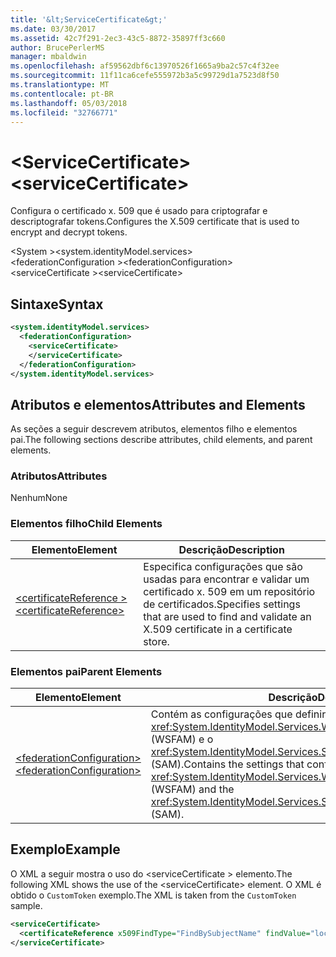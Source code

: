```yaml
---
title: '&lt;ServiceCertificate&gt;'
ms.date: 03/30/2017
ms.assetid: 42c7f291-2ec3-43c5-8872-35897ff3c660
author: BrucePerlerMS
manager: mbaldwin
ms.openlocfilehash: af59562dbf6c13970526f1665a9ba2c57c4f32ee
ms.sourcegitcommit: 11f11ca6cefe555972b3a5c99729d1a7523d8f50
ms.translationtype: MT
ms.contentlocale: pt-BR
ms.lasthandoff: 05/03/2018
ms.locfileid: "32766771"
---
```

# <a name="ltservicecertificategt"></a><span data-ttu-id="6105b-102">&lt;ServiceCertificate&gt;</span><span class="sxs-lookup"><span data-stu-id="6105b-102">&lt;serviceCertificate&gt;</span></span>
<span data-ttu-id="6105b-103">Configura o certificado x. 509 que é usado para criptografar e descriptografar tokens.</span><span class="sxs-lookup"><span data-stu-id="6105b-103">Configures the X.509 certificate that is used to encrypt and decrypt tokens.</span></span>  
  
 <span data-ttu-id="6105b-104">\<System ></span><span class="sxs-lookup"><span data-stu-id="6105b-104">\<system.identityModel.services></span></span>  
<span data-ttu-id="6105b-105">\<federationConfiguration ></span><span class="sxs-lookup"><span data-stu-id="6105b-105">\<federationConfiguration></span></span>  
<span data-ttu-id="6105b-106">\<serviceCertificate ></span><span class="sxs-lookup"><span data-stu-id="6105b-106">\<serviceCertificate></span></span>  
  
## <a name="syntax"></a><span data-ttu-id="6105b-107">Sintaxe</span><span class="sxs-lookup"><span data-stu-id="6105b-107">Syntax</span></span>  
  
```xml  
<system.identityModel.services>  
  <federationConfiguration>  
    <serviceCertificate>  
    </serviceCertificate>  
  </federationConfiguration>  
</system.identityModel.services>  
```  
  
## <a name="attributes-and-elements"></a><span data-ttu-id="6105b-108">Atributos e elementos</span><span class="sxs-lookup"><span data-stu-id="6105b-108">Attributes and Elements</span></span>  
 <span data-ttu-id="6105b-109">As seções a seguir descrevem atributos, elementos filho e elementos pai.</span><span class="sxs-lookup"><span data-stu-id="6105b-109">The following sections describe attributes, child elements, and parent elements.</span></span>  
  
### <a name="attributes"></a><span data-ttu-id="6105b-110">Atributos</span><span class="sxs-lookup"><span data-stu-id="6105b-110">Attributes</span></span>  
 <span data-ttu-id="6105b-111">Nenhum</span><span class="sxs-lookup"><span data-stu-id="6105b-111">None</span></span>  
  
### <a name="child-elements"></a><span data-ttu-id="6105b-112">Elementos filho</span><span class="sxs-lookup"><span data-stu-id="6105b-112">Child Elements</span></span>  
  
|<span data-ttu-id="6105b-113">Elemento</span><span class="sxs-lookup"><span data-stu-id="6105b-113">Element</span></span>|<span data-ttu-id="6105b-114">Descrição</span><span class="sxs-lookup"><span data-stu-id="6105b-114">Description</span></span>|  
|-------------|-----------------|  
|[<span data-ttu-id="6105b-115">\<certificateReference ></span><span class="sxs-lookup"><span data-stu-id="6105b-115">\<certificateReference></span></span>](../../../../../docs/framework/configure-apps/file-schema/windows-identity-foundation/certificatereference.md)|<span data-ttu-id="6105b-116">Especifica configurações que são usadas para encontrar e validar um certificado x. 509 em um repositório de certificados.</span><span class="sxs-lookup"><span data-stu-id="6105b-116">Specifies settings that are used to find and validate an X.509 certificate in a certificate store.</span></span>|  
  
### <a name="parent-elements"></a><span data-ttu-id="6105b-117">Elementos pai</span><span class="sxs-lookup"><span data-stu-id="6105b-117">Parent Elements</span></span>  
  
|<span data-ttu-id="6105b-118">Elemento</span><span class="sxs-lookup"><span data-stu-id="6105b-118">Element</span></span>|<span data-ttu-id="6105b-119">Descrição</span><span class="sxs-lookup"><span data-stu-id="6105b-119">Description</span></span>|  
|-------------|-----------------|  
|[<span data-ttu-id="6105b-120">\<federationConfiguration></span><span class="sxs-lookup"><span data-stu-id="6105b-120">\<federationConfiguration></span></span>](../../../../../docs/framework/configure-apps/file-schema/windows-identity-foundation/federationconfiguration.md)|<span data-ttu-id="6105b-121">Contém as configurações que definir o <xref:System.IdentityModel.Services.WSFederationAuthenticationModule> (WSFAM) e o <xref:System.IdentityModel.Services.SessionAuthenticationModule> (SAM).</span><span class="sxs-lookup"><span data-stu-id="6105b-121">Contains the settings that configure the <xref:System.IdentityModel.Services.WSFederationAuthenticationModule> (WSFAM) and the <xref:System.IdentityModel.Services.SessionAuthenticationModule> (SAM).</span></span>|  
  
## <a name="example"></a><span data-ttu-id="6105b-122">Exemplo</span><span class="sxs-lookup"><span data-stu-id="6105b-122">Example</span></span>  
 <span data-ttu-id="6105b-123">O XML a seguir mostra o uso do \<serviceCertificate > elemento.</span><span class="sxs-lookup"><span data-stu-id="6105b-123">The following XML shows the use of the \<serviceCertificate> element.</span></span> <span data-ttu-id="6105b-124">O XML é obtido o `CustomToken` exemplo.</span><span class="sxs-lookup"><span data-stu-id="6105b-124">The XML is taken from the `CustomToken` sample.</span></span>  
  
```xml  
<serviceCertificate>  
  <certificateReference x509FindType="FindBySubjectName" findValue="localhost" storeLocation="LocalMachine" storeName="My"/>  
</serviceCertificate>  
```
